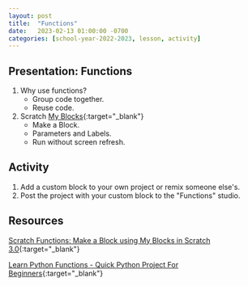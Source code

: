 ```yaml
---
layout: post
title:  "Functions"
date:   2023-02-13 01:00:00 -0700
categories: [school-year-2022-2023, lesson, activity]
---
```


## Presentation: Functions

1. Why use functions?
    * Group code together.
    * Reuse code.
2. Scratch [My Blocks](https://en.scratch-wiki.info/wiki/My_Blocks){:target="_blank"}
    * Make a Block.
    * Parameters and Labels.
    * Run without screen refresh.

## Activity

1. Add a custom block to your own project or remix someone else's.
2. Post the project with your custom block to the "Functions" studio.

## Resources

[Scratch Functions: Make a Block using My Blocks in Scratch 3.0](https://www.youtube.com/watch?v=Q0JecvzwyIg){:target="_blank"}

[Learn Python Functions - Quick Python Project For Beginners](https://www.youtube.com/watch?v=aftw0WX4oCc){:target="_blank"}
